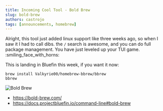 ```yaml
---
title: Incoming Cool Tool - Bold Brew
slug: bold-brew
authors: castrojo
tags: [announcements, homebrew]
---
```


Alright, this tool just added linux support like three weeks ago, so when I saw it I had to call dibs. the `/` search is awesome, and you can do full package management. You have just leveled up your TUI game. :smiling_face_with_horns:

This is landing in Bluefin this week, if you want it now:

```
brew install Valkyrie00/homebrew-bbrew/bbrew
bbrew
```

![Bold Brew](https://github.com/user-attachments/assets/3c4b7e3f-f449-4ebf-9451-d56bf740997d)

- https://bold-brew.com/
- https://docs.projectbluefin.io/command-line#bold-brew
